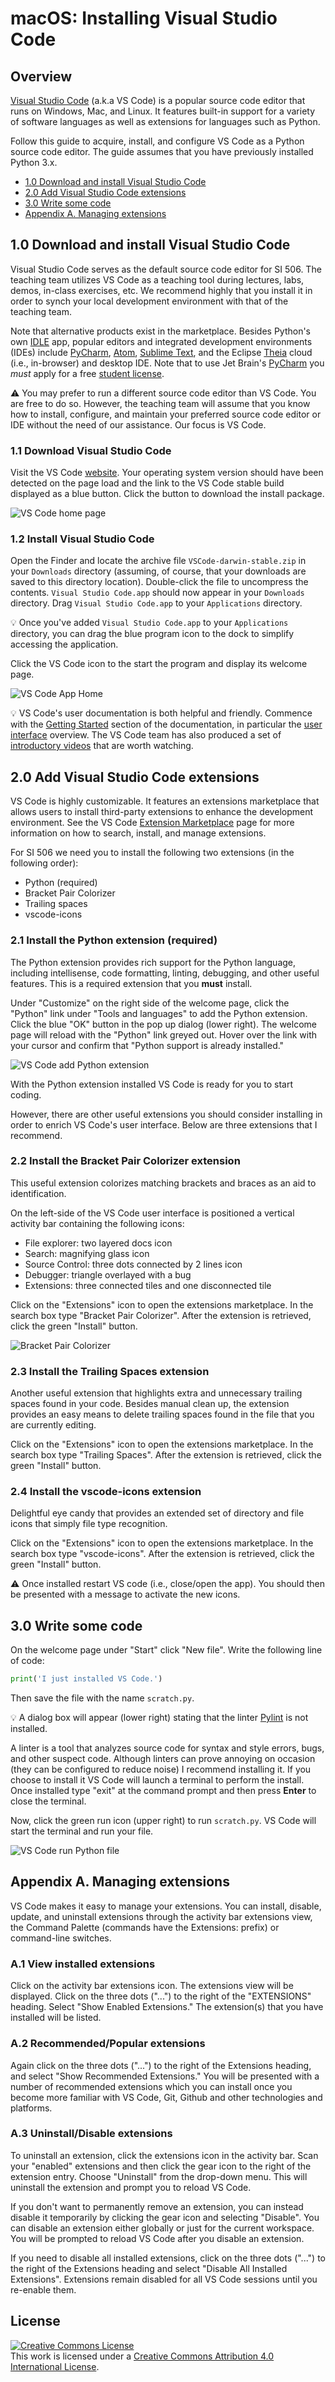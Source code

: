 # macOS: Installing Visual Studio Code

## Overview

[Visual Studio Code](https://code.visualstudio.com/) (a.k.a VS Code) is a popular source code editor
that runs on Windows, Mac, and Linux. It features built-in support for a variety of software
languages as well as extensions for languages such as Python.

Follow this guide to acquire, install, and configure VS Code as a Python source code editor. The
guide assumes that you have previously installed Python 3.x.

* <a href="#vscode">1.0 Download and install Visual Studio Code</a>
* <a href="#extensions">2.0 Add Visual Studio Code extensions</a>
* <a href="#write_code">3.0 Write some code</a>
* <a href="#appendix_a">Appendix A. Managing extensions</a>

## <a name="vscode"></a>1.0 Download and install Visual Studio Code

Visual Studio Code serves as the default source code editor for SI 506. The teaching
team utilizes VS Code as a teaching tool during lectures, labs, demos, in-class exercises, etc. We
recommend highly that you install it in order to synch your local development environment with that
of the teaching team.

Note that alternative products exist in the marketplace. Besides Python's own
[IDLE](https://docs.python.org/3/library/idle.html) app, popular editors and integrated development
environments (IDEs) include [PyCharm](https://www.jetbrains.com/pycharm/), [Atom](https://atom.io/),
[Sublime Text](http://www.sublimetext.com/), and the Eclipse [Theia](https://theia-ide.org/)
cloud (i.e., in-browser) and desktop IDE. Note that to use Jet Brain's
[PyCharm](https://www.jetbrains.com/pycharm/) you _must_ apply for a free
[student license](https://www.jetbrains.com/student/).

:warning: You may prefer to run a different source code editor than VS Code. You are free to do so.
However, the teaching team will assume that you know how to install, configure, and maintain your
preferred source code editor or IDE without the need of our assistance. Our focus is VS Code.

### 1.1 Download Visual Studio Code

Visit the VS Code [website](https://code.visualstudio.com/). Your operating system version should
have been detected on the page load and the link to the VS Code stable build displayed as a blue
button. Click the button to download the install package.

![VS Code home page](assets/mac-install_vscode-download.png)

### 1.2 Install Visual Studio Code

Open the Finder and locate the archive file `VSCode-darwin-stable.zip` in your `Downloads` directory
(assuming, of course, that your downloads are saved to this directory location). Double-click the
file to uncompress the contents. `Visual Studio Code.app` should now appear in your `Downloads`
directory. Drag `Visual Studio Code.app` to your `Applications` directory.

:bulb: Once you've added `Visual Studio Code.app` to your `Applications` directory, you can drag
the blue program icon to the dock to simplify accessing the application.

Click the VS Code icon to the start the program and display its welcome page.

![VS Code App Home](assets/mac-install_vscode_app_welcome_page.png)

:bulb: VS Code's user documentation is both helpful and friendly. Commence with the
[Getting Started](https://code.visualstudio.com/docs) section of the documentation, in particular
the [user interface](https://code.visualstudio.com/docs/getstarted/userinterface) overview. The
VS Code team has also produced a set of
[introductory videos](https://code.visualstudio.com/docs/getstarted/introvideos) that are worth
watching.

## <a name="extensions">2.0 Add Visual Studio Code extensions

VS Code is highly customizable. It features an extensions marketplace that allows users to install
third-party extensions to enhance the development environment. See the VS Code
[Extension Marketplace](https://code.visualstudio.com/docs/editor/extension-gallery) page for more
information on how to search, install, and manage extensions.

For SI 506 we need you to install the following two extensions (in the following order):

* Python (required)
* Bracket Pair Colorizer
* Trailing spaces
* vscode-icons

### 2.1 Install the Python extension (required)

The Python extension provides rich support for the Python language, including intellisense, code
formatting, linting, debugging, and other useful features. This is a required extension that you
__must__ install.

Under "Customize" on the right side of the welcome page, click the "Python" link under "Tools and
languages" to add the Python extension. Click the blue "OK" button in the pop up dialog (lower
right). The welcome page will reload with the "Python" link greyed out. Hover over the link with
your cursor and confirm that "Python support is already installed."

![VS Code add Python extension](assets/mac-install_vscode_add_python_extension.png)

With the Python extension installed VS Code is ready for you to start coding.

However, there are other useful extensions you should consider installing in order to enrich VS
Code's user interface. Below are three extensions that I recommend.

### 2.2 Install the Bracket Pair Colorizer extension

This useful extension colorizes matching brackets and braces as an aid to identification.

On the left-side of the VS Code user interface is positioned a vertical activity bar containing the
following icons:

* File explorer: two layered docs icon
* Search: magnifying glass icon
* Source Control: three dots connected by 2 lines icon
* Debugger: triangle overlayed with a bug
* Extensions: three connected tiles and one disconnected tile

Click on the "Extensions" icon to open the extensions marketplace. In the search box type "Bracket
Pair Colorizer". After the extension is retrieved, click the green "Install" button.

![Bracket Pair Colorizer](assets/mac-install_vscode_extensions_bracket_colorizer.png)

### 2.3 Install the Trailing Spaces extension

Another useful extension that highlights extra and unnecessary trailing spaces found in your
code. Besides manual clean up, the extension provides an easy means to delete trailing spaces found
in the file that you are currently editing.

Click on the "Extensions" icon to open the extensions marketplace. In the search box type
"Trailing Spaces". After the extension is retrieved, click the green "Install" button.

### 2.4 Install the vscode-icons extension

Delightful eye candy that provides an extended set of directory and file icons that simply file type
recognition.

Click on the "Extensions" icon to open the extensions marketplace. In the search box type
"vscode-icons". After the extension is retrieved, click the green "Install" button.

:warning: Once installed restart VS code (i.e., close/open the app). You should then be presented
with a message to activate the new icons.

## <a name="write_code"></a>3.0 Write some code

On the welcome page under "Start" click "New file". Write the following line of code:

```python
print('I just installed VS Code.')
```

Then save the file with the name `scratch.py`.

:bulb: A dialog box will appear (lower right) stating that the linter
[Pylint](https://www.pylint.org/) is not installed.

A linter is a tool that analyzes source code for syntax and style errors, bugs, and other suspect
code. Although linters can prove annoying on occasion (they can be configured to reduce noise) I
recommend installing it. If you choose to install it VS Code will launch a terminal to perform the
install. Once installed type "exit" at the command prompt and then press __Enter__ to close the
terminal.

Now, click the green run icon (upper right) to run `scratch.py`. VS Code will start the terminal and
run your file.

![VS Code run Python file](assets/mac-install_vscode_run_file.png)

## <a name="appendix_a"></a>Appendix A. Managing extensions

VS Code makes it easy to manage your extensions. You can install, disable, update, and uninstall
extensions through the activity bar extensions view, the Command Palette (commands have the
Extensions: prefix) or command-line switches.

### A.1 View installed extensions

Click on the activity bar extensions icon. The extensions view will be displayed. Click on the three
dots ("...") to the right of the "EXTENSIONS" heading. Select "Show Enabled Extensions." The
extension(s) that you have installed will be listed.

### A.2 Recommended/Popular extensions

Again click on the three dots ("...") to the right of the Extensions heading, and select "Show
Recommended Extensions." You will be presented with a number of recommended extensions which you can
install once you become more familiar with VS Code, Git, Github and other technologies and platforms.

### A.3 Uninstall/Disable extensions

To uninstall an extension, click the extensions icon in the activity bar. Scan your "enabled"
extensions and then click the gear icon to the right of the extension entry. Choose "Uninstall" from
the drop-down menu. This will uninstall the extension and prompt you to reload VS Code.

If you don't want to permanently remove an extension, you can instead disable it temporarily by
clicking the gear icon and selecting "Disable". You can disable an extension either globally
or just for the current workspace. You will be prompted to reload VS Code after you disable an
extension.

If you need to disable all installed extensions, click on the three dots ("...") to the right of the
Extensions heading and select "Disable All Installed Extensions". Extensions remain disabled for all
VS Code sessions until you re-enable them.

## License
<a rel="license" href="http://creativecommons.org/licenses/by/4.0/"><img alt="Creative Commons License" style="border-width:0" src="https://i.creativecommons.org/l/by/4.0/88x31.png" /></a><br />This work is licensed under a <a rel="license" href="http://creativecommons.org/licenses/by/4.0/">Creative Commons Attribution 4.0 International License</a>.
